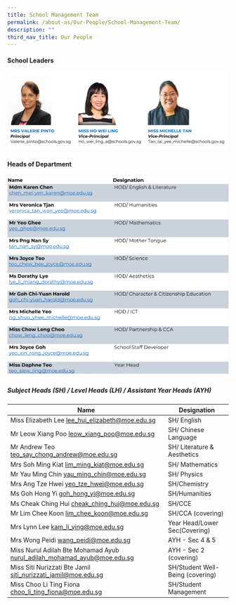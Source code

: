 ```yaml
---
title: School Management Team
permalink: /about-us/Our-People/School-Management-Team/
description: ""
third_nav_title: Our People
---
```

#### **School Leaders**
![](/images/About%20us/Our%20People/School%20Management%20Team/SLs3.jpg)

#### **Heads of Department**
![](/images/About%20us/Our%20People/School%20Management%20Team/HODs2.jpg)

##### **Subject Heads (SH) / Level Heads (LH) / Assistant Year Heads (AYH)**

| Name                                                                      | Designation                       |
|---------------------------------------------------------------------------|-----------------------------------|
|  Miss Elizabeth Lee  lee_hui_elizabeth@moe.edu.sg                         |  SH/ English                      |
|  Mr Leow Xiang Poo  leow_xiang_poo@moe.edu.sg                             |  SH/ Chinese Language             |
|  Mr Andrew Teo  teo_say_chong_andrew@moe.edu.sg                           |  SH/ Literature & Aesthetics      |
|  Mrs Soh Ming Kiat  lim_ming_kiat@moe.edu.sg                              |  SH/ Mathematics                  |
|  Mr Yau Ming Chin  yau_ming_chin@moe.edu.sg                               |  SH/ Physics                      |
|  Mrs Ang Tze Hwei  yeo_tze_hwei@moe.edu.sg                                | SH/Chemistry                      |
|  Ms Goh Hong Yi goh_hong_yi@moe.edu.sg                                    | SH/Humanities                     |
| Ms Cheak Ching Hui cheak_ching_hui@moe.edu.sg                             | SH/CCE                            |
| Mr Lim Chee Koon lim_chee_koon@moe.edu.sg                                 | SH/CCA (covering)                 |
|  Mrs Lynn Lee   kam_li_ying@moe.edu.sg                                    |  Year Head/Lower Sec(Covering)    |
|  Mrs Wong Peidi  wang_peidi@moe.edu.sg                                    |  AYH - Sec 4 & 5                  |
|  Miss Nurul Adilah Bte Mohamad Ayub  nurul_adilah_mohamad_ayub@moe.edu.sg |  AYH - Sec 2 (covering)           |
|  Miss Siti Nurizzati Bte Jamil  siti_nurizzati_jamil@moe.edu.sg           |  SH/Student Well-Being (covering) |
|  Miss Choo Li Ting Fiona  choo_li_ting_fiona@moe.edu.sg                   |  SH/Student Management            |